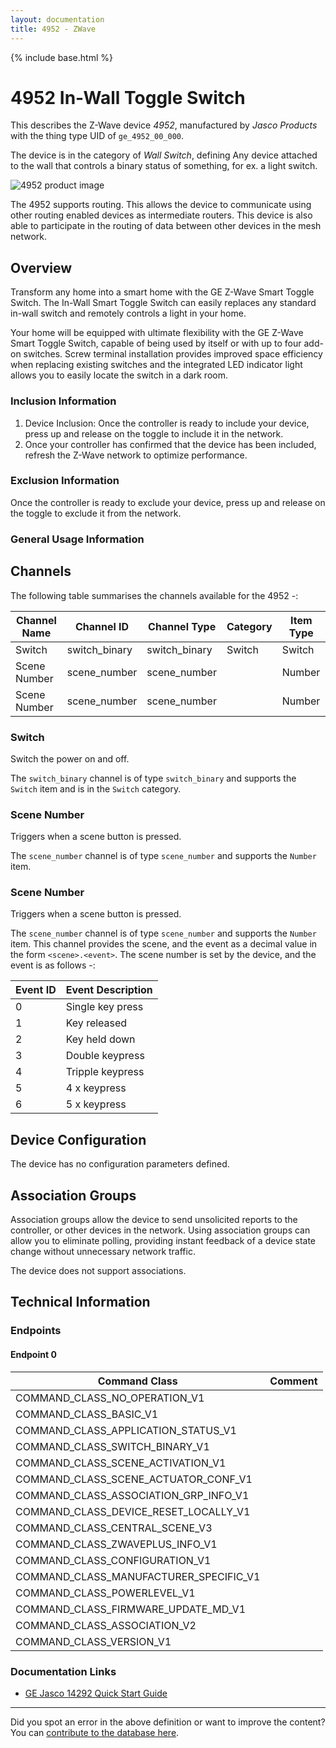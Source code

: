 ```yaml
---
layout: documentation
title: 4952 - ZWave
---
```


{% include base.html %}

# 4952 In-Wall Toggle Switch
This describes the Z-Wave device *4952*, manufactured by *Jasco Products* with the thing type UID of ```ge_4952_00_000```.

The device is in the category of *Wall Switch*, defining Any device attached to the wall that controls a binary status of something, for ex. a light switch.

![4952 product image](https://opensmarthouse.org/zwavedatabase/1467/image/)


The 4952 supports routing. This allows the device to communicate using other routing enabled devices as intermediate routers.  This device is also able to participate in the routing of data between other devices in the mesh network.

## Overview

Transform any home into a smart home with the GE Z-Wave Smart Toggle Switch. The In-Wall Smart Toggle Switch can easily replaces any standard in-wall switch and remotely controls a light in your home. 

Your home will be equipped with ultimate flexibility with the GE Z-Wave Smart Toggle Switch, capable of being used by itself or with up to four add-on switches. Screw terminal installation provides improved space efficiency when replacing existing switches and the integrated LED indicator light allows you to easily locate the switch in a dark room. 

### Inclusion Information

  1. Device Inclusion: Once the controller is ready to include your device, press up and release on the toggle to include it in the network.
  2. Once your controller has confirmed that the device has been included, refresh the Z-Wave network to optimize performance. 

### Exclusion Information

Once the controller is ready to exclude your device, press up and release on the toggle to exclude it from the network. 

### General Usage Information



## Channels

The following table summarises the channels available for the 4952 -:

| Channel Name | Channel ID | Channel Type | Category | Item Type |
|--------------|------------|--------------|----------|-----------|
| Switch | switch_binary | switch_binary | Switch | Switch | 
| Scene Number | scene_number | scene_number |  | Number | 
| Scene Number | scene_number | scene_number |  | Number | 

### Switch
Switch the power on and off.

The ```switch_binary``` channel is of type ```switch_binary``` and supports the ```Switch``` item and is in the ```Switch``` category.

### Scene Number
Triggers when a scene button is pressed.

The ```scene_number``` channel is of type ```scene_number``` and supports the ```Number``` item.

### Scene Number
Triggers when a scene button is pressed.

The ```scene_number``` channel is of type ```scene_number``` and supports the ```Number``` item.
This channel provides the scene, and the event as a decimal value in the form ```<scene>.<event>```. The scene number is set by the device, and the event is as follows -:

| Event ID | Event Description  |
|----------|--------------------|
| 0        | Single key press   |
| 1        | Key released       |
| 2        | Key held down      |
| 3        | Double keypress    |
| 4        | Tripple keypress   |
| 5        | 4 x keypress       |
| 6        | 5 x keypress       |



## Device Configuration

The device has no configuration parameters defined.

## Association Groups

Association groups allow the device to send unsolicited reports to the controller, or other devices in the network. Using association groups can allow you to eliminate polling, providing instant feedback of a device state change without unnecessary network traffic.

The device does not support associations.
## Technical Information

### Endpoints

#### Endpoint 0

| Command Class | Comment |
|---------------|---------|
| COMMAND_CLASS_NO_OPERATION_V1| |
| COMMAND_CLASS_BASIC_V1| |
| COMMAND_CLASS_APPLICATION_STATUS_V1| |
| COMMAND_CLASS_SWITCH_BINARY_V1| |
| COMMAND_CLASS_SCENE_ACTIVATION_V1| |
| COMMAND_CLASS_SCENE_ACTUATOR_CONF_V1| |
| COMMAND_CLASS_ASSOCIATION_GRP_INFO_V1| |
| COMMAND_CLASS_DEVICE_RESET_LOCALLY_V1| |
| COMMAND_CLASS_CENTRAL_SCENE_V3| |
| COMMAND_CLASS_ZWAVEPLUS_INFO_V1| |
| COMMAND_CLASS_CONFIGURATION_V1| |
| COMMAND_CLASS_MANUFACTURER_SPECIFIC_V1| |
| COMMAND_CLASS_POWERLEVEL_V1| |
| COMMAND_CLASS_FIRMWARE_UPDATE_MD_V1| |
| COMMAND_CLASS_ASSOCIATION_V2| |
| COMMAND_CLASS_VERSION_V1| |

### Documentation Links

* [GE Jasco 14292 Quick Start Guide](https://opensmarthouse.org/zwavedatabase/1467/reference/14292-qsg-v1.pdf)

---

Did you spot an error in the above definition or want to improve the content?
You can [contribute to the database here](https://opensmarthouse.org/zwavedatabase/1467).
